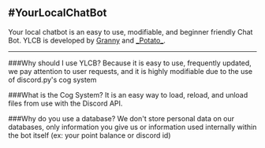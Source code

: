 #YourLocalChatBot
---
Your local chatbot is an easy to use, modifiable, and beginner friendly Chat Bot. YLCB is developed by [Granny](https://twitch.tv/depressionscr) and [\_Potato\_](https://twitch.tv/8potatochip8).

---
###Why should I use YLCB?
Because it is easy to use, frequently updated, we pay attention to user requests, and it is highly modifiable due to the use of discord.py's cog system

###What is the Cog System?
It is an easy way to load, reload, and unload files from use with the Discord API. 

###Why do you use a database?
We don't store personal data on our databases, only information you give us or information used internally within the bot itself (ex: your point balance or discord id)
